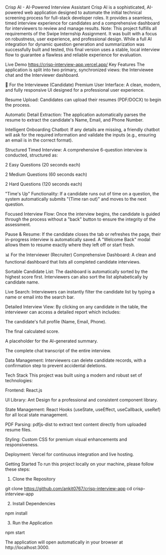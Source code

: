 Crisp AI - AI-Powered Interview Assistant
Crisp AI is a sophisticated, AI-powered web application designed to automate the initial technical screening process for full-stack developer roles. It provides a seamless, timed interview experience for candidates and a comprehensive dashboard for interviewers to review and manage results.
Note: This project fulfills all requirements of the Swipe Internship Assignment. It was built with a focus on robustness, user experience, and professional design. While a full AI integration for dynamic question generation and summarization was successfully built and tested, this final version uses a stable, local interview flow to guarantee a flawless and reliable experience for evaluation.

Live Demo
https://crisp-interview-app.vercel.app/
Key Features
The application is split into two primary, synchronized views: the Interviewee chat and the Interviewer dashboard.

🧠 For the Interviewee (Candidate)
Premium User Interface: A clean, modern, and fully responsive UI designed for a professional user experience.

Resume Upload: Candidates can upload their resumes (PDF/DOCX) to begin the process.

Automatic Detail Extraction: The application automatically parses the resume to extract the candidate's Name, Email, and Phone Number.

Intelligent Onboarding Chatbot: If any details are missing, a friendly chatbot will ask for the required information and validate the inputs (e.g., ensuring an email is in the correct format).

Structured Timed Interview: A comprehensive 6-question interview is conducted, structured as:

2 Easy Questions (20 seconds each)

2 Medium Questions (60 seconds each)

2 Hard Questions (120 seconds each)

"Time's Up" Functionality: If a candidate runs out of time on a question, the system automatically submits "(Time ran out)" and moves to the next question.

Focused Interview Flow: Once the interview begins, the candidate is guided through the process without a "back" button to ensure the integrity of the assessment.

Pause & Resume: If the candidate closes the tab or refreshes the page, their in-progress interview is automatically saved. A "Welcome Back" modal allows them to resume exactly where they left off or start fresh.

📊 For the Interviewer (Recruiter)
Comprehensive Dashboard: A clean and functional dashboard that lists all completed candidate interviews.

Sortable Candidate List: The dashboard is automatically sorted by the highest score first. Interviewers can also sort the list alphabetically by candidate name.

Live Search: Interviewers can instantly filter the candidate list by typing a name or email into the search bar.

Detailed Interview View: By clicking on any candidate in the table, the interviewer can access a detailed report which includes:

The candidate's full profile (Name, Email, Phone).

The final calculated score.

A placeholder for the AI-generated summary.

The complete chat transcript of the entire interview.

Data Management: Interviewers can delete candidate records, with a confirmation step to prevent accidental deletions.

Tech Stack
This project was built using a modern and robust set of technologies:

Frontend: React.js

UI Library: Ant Design for a professional and consistent component library.

State Management: React Hooks (useState, useEffect, useCallback, useRef) for all local state management.

PDF Parsing: pdfjs-dist to extract text content directly from uploaded resume files.

Styling: Custom CSS for premium visual enhancements and responsiveness.

Deployment: Vercel for continuous integration and live hosting.

Getting Started
To run this project locally on your machine, please follow these steps:

1. Clone the Repository

git clone https://github.com/ankit0767/crisp-interview-app
cd crisp-interview-app


2. Install Dependencies

npm install


3. Run the Application

npm start


The application will open automatically in your browser at http://localhost:3000.
